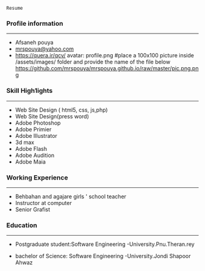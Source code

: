 ```
Resume
```
### Profile information
---
+    Afsaneh pouya
+    mrspouya@yahoo.com
+    https://quera.ir/qcv/
avatar: profile.png  #place a 100x100 picture inside /assets/images/ folder and provide the name of the file below
 https://github.com/mrspouya/mrspouya.github.io/raw/master/pic.png.png
### Skill High1ights
---
+    Web Site Design ( html5, css, js,php)
+    Web Site Design(press word)
+    Adobe Photoshop
+    Adobe Primier
+    Adobe Illustrator
+    3d max
+    Adobe Flash
+    Adobe Audition
+    Adobe Maia


### Working Experience
---

+    Behbahan and agajare girls ' school teacher
+    Instructor at computer
+    Senior Grafist


### Education
---

+    Postgraduate student:Software Engineering
     -University.Pnu.Theran.rey 

+    bachelor of Science: Software Engineering
     -University.Jondi Shapoor Ahwaz
